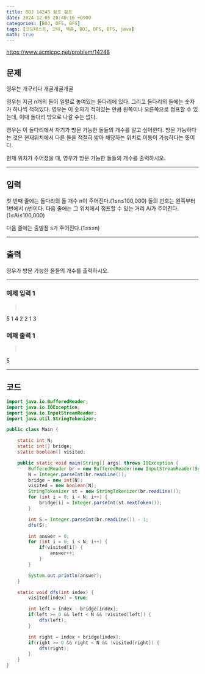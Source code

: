 ```yaml
---
title: BOJ 14248 점프 점프
date: 2024-12-05 20:40:16 +0900
categories: [BOJ, DFS, BFS]
tags: [코딩테스트, 코테, 백준, BOJ, DFS, BFS, java]
math: true
---
```


<https://www.acmicpc.net/problem/14248>

## 문제
영우는 개구리다 개굴개굴개굴

영우는 지금 n개의 돌이 일렬로 놓여있는 돌다리에 있다. 그리고 돌다리의 돌에는 숫자가 하나씩 적혀있다. 영우는 이 숫자가 적혀있는 만큼 왼쪽이나 오른쪽으로 점프할 수 있는데, 이때 돌다리 밖으로 나갈 수는 없다.

영우는 이 돌다리에서 자기가 방문 가능한 돌들의 개수를 알고 싶어한다. 방문 가능하다는 것은 현재위치에서 다른 돌을 적절히 밟아 해당하는 위치로 이동이 가능하다는 뜻이다.

현재 위치가 주어졌을 때, 영우가 방문 가능한 돌들의 개수를 출력하시오.

---
## 입력
첫 번째 줄에는 돌다리의 돌 개수 n이 주어진다.(1≤n≤100,000) 돌의 번호는 왼쪽부터 1번에서 n번이다. 다음 줄에는 그 위치에서 점프할 수 있는 거리 Ai가 주어진다.(1≤Ai≤100,000)

다음 줄에는 출발점 s가 주어진다.(1≤s≤n)

---
## 출력
영우가 방문 가능한 돌들의 개수를 출력하시오.

---
### 예제 입력 1
> <pre>
5
1 4 2 2 1
3
> </pre>

### 예제 출력 1
> <pre>
5
> </pre>

---
## 코드

```java
import java.io.BufferedReader;
import java.io.IOException;
import java.io.InputStreamReader;
import java.util.StringTokenizer;

public class Main {

    static int N;
    static int[] bridge;
    static boolean[] visited;

    public static void main(String[] args) throws IOException {
        BufferedReader br = new BufferedReader(new InputStreamReader(System.in));
        N = Integer.parseInt(br.readLine());
        bridge = new int[N];
        visited = new boolean[N];
        StringTokenizer st = new StringTokenizer(br.readLine());
        for (int i = 0; i < N; i++) {
            bridge[i] = Integer.parseInt(st.nextToken());
        }

        int S = Integer.parseInt(br.readLine()) - 1;
        dfs(S);

        int answer = 0;
        for (int i = 0; i < N; i++) {
            if(visited[i]) {
                answer++;
            }
        }

        System.out.println(answer);
    }

    static void dfs(int index) {
        visited[index] = true;

        int left = index - bridge[index];
        if(left >= 0 && left < N && !visited[left]) {
            dfs(left);
        }

        int right = index + bridge[index];
        if(right >= 0 && right < N && !visited[right]) {
            dfs(right);
        }
    }
}
```
